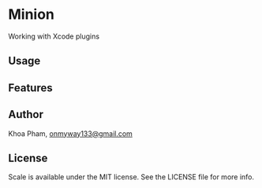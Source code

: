 # Minion
Working with Xcode plugins

## Usage

## Features

## Author

Khoa Pham, onmyway133@gmail.com

## License

Scale is available under the MIT license. See the LICENSE file for more info.